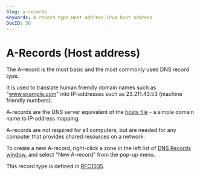 ```yaml
---
Slug: a-records
Keywords: A record type,Host address,IPv4 host address
DocID: 30
---
```

# A-Records (Host address)

The A-record is the most basic and the most commonly used DNS record type.

It is used to translate human friendly domain names such as "www.example.com" into IP-addresses such as 23.211.43.53 (machine friendly numbers).

A-records are the DNS server equivalent of the [hosts file](df_hostsfile.md) - a simple domain name to IP-address mapping.

A-records are not required for all computers, but are needed for any computer that provides shared resources on a network.

To create a new A-record, right-click a zone in the left list of [DNS Records window](wd_records.md), and select "New A-record" from the pop-up menu.

This record type is defined in [RFC1035](http://www.rfc-editor.org/rfc/rfc1035.txt).
